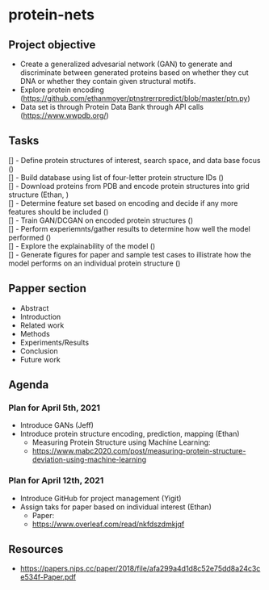 # protein-nets

## Project objective
- Create a generalized advesarial network (GAN) to generate and discriminate between generated proteins based on whether they cut DNA or whether they contain given structural motifs.
- Explore protein encoding (https://github.com/ethanmoyer/ptnstrerrpredict/blob/master/ptn.py)
- Data set is through Protein Data Bank through API calls (https://www.wwpdb.org/)

## Tasks
[] - Define protein structures of interest, search space, and data base focus () \
[] - Build database using list of four-letter protein structure IDs () \
[] - Download proteins from PDB and encode protein structures into grid structure (Ethan, ) \
[] - Determine feature set based on encoding and decide if any more features should be included () \
[] - Train GAN/DCGAN on encoded protein structures () \
[] - Perform experiemnts/gather results to determine how well the model performed () \
[] - Explore the explainability of the model () \
[] - Generate figures for paper and sample test cases to illistrate how the model performs on an individual protein structure ()

## Papper section 
- Abstract
- Introduction
- Related work
- Methods
- Experiments/Results
- Conclusion
- Future work

## Agenda
 
### Plan for April 5th, 2021
- Introduce GANs (Jeff)
- Introduce protein structure encoding, prediction, mapping (Ethan)
  - Measuring Protein Structure using Machine Learning:
  - https://www.mabc2020.com/post/measuring-protein-structure-deviation-using-machine-learning

### Plan for April 12th, 2021
- Introduce GitHub for project management (Yigit)
- Assign taks for paper based on individual interest (Ethan)
  - Paper:
  - https://www.overleaf.com/read/nkfdszdmkjqf

## Resources
- https://papers.nips.cc/paper/2018/file/afa299a4d1d8c52e75dd8a24c3ce534f-Paper.pdf
